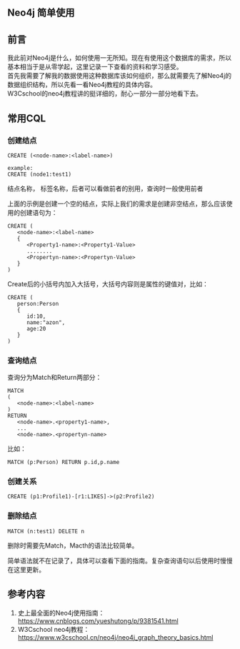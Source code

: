 ## Neo4j 简单使用

## 前言
我此前对Neo4j是什么，如何使用一无所知。现在有使用这个数据库的需求，所以基本相当于是从零学起，这里记录一下查看的资料和学习感受。  
首先我需要了解我的数据使用这种数据库该如何组织，那么就需要先了解Neo4j的数据组织结构，所以先看一看Neo4j教程的具体内容。  
W3Cschool的neo4j教程讲的挺详细的，耐心一部分一部分地看下去。  
## 常用CQL
### 创建结点
```
CREATE (<node-name>:<label-name>)

example:
CREATE (node1:test1)
```
<node-name> 结点名称，<lable-name> 标签名称，后者可以看做前者的别用，查询时一般使用前者

上面的示例是创建一个空的结点，实际上我们的需求是创建非空结点，那么应该使用的创建语句为：

```
CREATE (
   <node-name>:<label-name>
   { 	
      <Property1-name>:<Property1-Value>
      ........
      <Propertyn-name>:<Propertyn-Value>
   }
)
```
Create后的小括号内加入大括号，大括号内容则是属性的键值对，比如：
```
CREATE (
   person:Person
   { 	
      id:10,
      name:"azon",
      age:20
   }
)

```

### 查询结点
查询分为Match和Return两部分：
```
MATCH
(
   <node-name>:<label-name>
)
RETURN
   <node-name>.<property1-name>,
   ...
   <node-name>.<propertyn-name>
```

比如：
```
MATCH (p:Person) RETURN p.id,p.name
```

### 创建关系
```
CREATE (p1:Profile1)-[r1:LIKES]->(p2:Profile2)
```
### 删除结点
```
MATCH (n:test1) DELETE n
```
删除时需要先Match，Macth的语法比较简单。

简单语法就不在记录了，具体可以查看下面的指南。复杂查询语句以后使用时慢慢在这里更新。

## 参考内容
1. 史上最全面的Neo4j使用指南： https://www.cnblogs.com/yueshutong/p/9381541.html
2. W3Cschool neo4j教程：https://www.w3cschool.cn/neo4j/neo4j_graph_theory_basics.html
